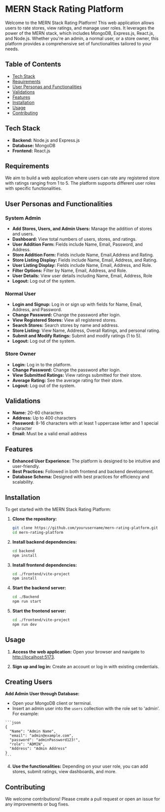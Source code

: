 # MERN Stack Rating Platform

Welcome to the MERN Stack Rating Platform! This web application allows users to rate stores, view ratings, and manage user roles. It leverages the power of the MERN stack, which includes MongoDB, Express.js, React.js, and Node.js. Whether you're an admin, a normal user, or a store owner, this platform provides a comprehensive set of functionalities tailored to your needs.

## Table of Contents

- [Tech Stack](#tech-stack)
- [Requirements](#requirements)
- [User Personas and Functionalities](#user-personas-and-functionalities)
- [Validations](#validations)
- [Features](#features)
- [Installation](#installation)
- [Usage](#usage)
- [Contributing](#contributing)

## Tech Stack

- **Backend:** Node.js and Express.js
- **Database:** MongoDB 
- **Frontend:** React.js 

## Requirements

We aim to build a web application where users can rate any registered store with ratings ranging from 1 to 5. The platform supports different user roles with specific functionalities.

## User Personas and Functionalities

### System Admin

- **Add Stores, Users, and Admin Users:** Manage the addition of stores and users.
- **Dashboard:** View total numbers of users, stores, and ratings.
- **User Addition Form:** Fields include Name, Email, Password, and Address.
- **Store Addition Form:** Fields include Name, Email,Address and Rating.
- **Store Listing Display:** Fields include Name, Email, Address, and Rating.
- **User Listing Display:** Fields include Name, Email, Address, and Role.
- **Filter Options:** Filter by Name, Email, Address, and Role.
- **User Details:** View user details including Name, Email, Address, Role
- **Logout:** Log out of the system.

### Normal User

- **Login and Signup:** Log in or sign up with fields for Name, Email, Address, and Password.
- **Change Password:** Change the password after login.
- **View Registered Stores:** View all registered stores.
- **Search Stores:** Search stores by name and address.
- **Store Listing:** View Name, Address, Overall Ratings, and personal rating.
- **Submit and Modify Ratings:** Submit and modify ratings (1 to 5).
- **Logout:** Log out of the system.

### Store Owner

- **Login:** Log in to the platform.
- **Change Password:** Change the password after login.
- **View Submitted Ratings:** View ratings submitted for their store.
- **Average Rating:** See the average rating for their store.
- **Logout:** Log out of the system.

## Validations

- **Name:** 20-60 characters
- **Address:** Up to 400 characters
- **Password:** 8-16 characters with at least 1 uppercase letter and 1 special character
- **Email:** Must be a valid email address

## Features

- **Enhanced User Experience:** The platform is designed to be intuitive and user-friendly.
- **Best Practices:** Followed in both frontend and backend development.
- **Database Schema:** Designed with best practices for efficiency and scalability.

## Installation

To get started with the MERN Stack Rating Platform:

1. **Clone the repository:**

    ```bash
    git clone https://github.com/yourusername/mern-rating-platform.git
    cd mern-rating-platform
    ```

2. **Install backend dependencies:**

    ```bash
    cd backend
    npm install
    ```

3. **Install frontend dependencies:**

    ```bash
    cd ./frontend/vite-project
    npm install
    ```

4. **Start the backend server:**

    ```bash
    cd ./Backend
    npm run start
    ```

5. **Start the frontend server:**

    ```bash
    cd ./frontend/vite-project
    npm run dev
    ```

## Usage

1. **Access the web application:**
   Open your browser and navigate to [http://localhost:5173](http://localhost:5173).

2. **Sign up and log in:**
   Create an account or log in with existing credentials.

## Creating Users

 **Add Admin User through Database:**
   - Open your MongoDB client or terminal.
   - Insert an admin user into the `users` collection with the role set to 'admin'. For example:

    ```json
    {
      "Name": "Admin Name",
      "email": "admin@example.com",
      "password": "adminPassword123!",
      "role": "ADMIN",
      "Address": "Admin Address"
    }
    ```

4. **Use the functionalities:**
   Depending on your user role, you can add stores, submit ratings, view dashboards, and more.

## Contributing

We welcome contributions! Please create a pull request or open an issue for any improvements or bug fixes.



